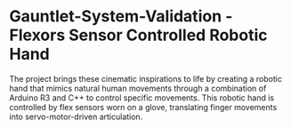 # Gauntlet-System-Validation - Flexors Sensor Controlled Robotic Hand 
The project brings these cinematic inspirations to life by creating a robotic hand that mimics natural human movements through a combination of Arduino R3 and C++ to control specific movements. This robotic hand is controlled by flex sensors worn on a glove, translating finger movements into servo-motor-driven articulation.

